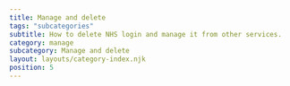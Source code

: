```yaml
---
title: Manage and delete
tags: "subcategories"
subtitle: How to delete NHS login and manage it from other services.
category: manage
subcategory: Manage and delete
layout: layouts/category-index.njk
position: 5
---
```

